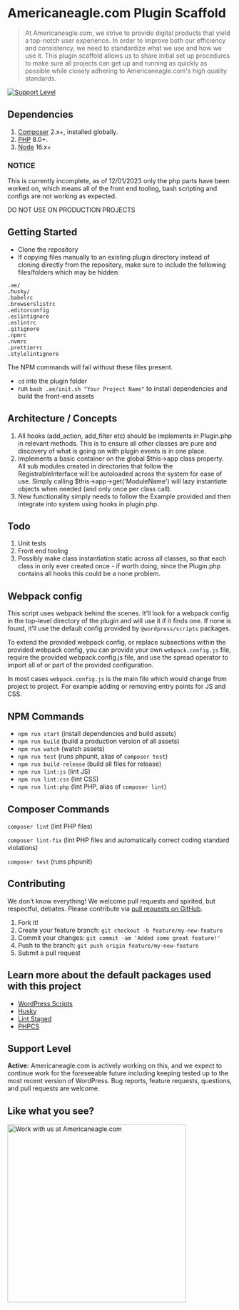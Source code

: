 # Americaneagle.com Plugin Scaffold

> At Americaneagle.com, we strive to provide digital products that yield a top-notch user experience. In order to improve both our efficiency and consistency, we need to standardize what we use and how we use it. This plugin scaffold allows us to share initial set up procedures to make sure all projects can get up and running as quickly as possible while closely adhering to Americaneagle.com's high quality standards.

[![Support Level](https://img.shields.io/badge/support-active-green.svg)](#support-level)

## Dependencies

1. [Composer](https://getcomposer.org/) 2.x+, installed globally.
2. [PHP](https://php.net/) 8.0+.
3. [Node](https://nodejs.org/) 16.x+

### NOTICE

This is currently incomplete, as of 12/01/2023 only the php parts have been worked on, which means all of the front end tooling, bash scripting and configs are not working as expected.

DO NOT USE ON PRODUCTION PROJECTS

## Getting Started

- Clone the repository
- If copying files manually to an existing plugin directory instead of cloning directly from the repository, make sure to include the following files/folders which may be hidden:

```
.ae/
.husky/
.babelrc
.browserslistrc
.editorconfig
.eslintignore
.eslintrc
.gitignore
.npmrc
.nvmrc
.prettierrc
.stylelintignore
```

The NPM commands will fail without these files present.

- `cd` into the plugin folder
- run `bash .ae/init.sh "Your Project Name"` to install dependencies and build the front-end assets

## Architecture / Concepts

1. All hooks (add_action, add_filter etc) should be implements in Plugin.php in relevant methods. This is to ensure all other classes are pure and discovery of what is going on with plugin events is in one place.
2. Implements a basic container on the global $this->app class property. All sub modules created in directories that follow the RegistrableInterface will be autoloaded across the system for ease of use. Simply calling $this->app->get('ModuleName') will lazy instantiate objects when needed (and only once per class call).
3. New functionality simply needs to follow the Example provided and then integrate into system using hooks in plugin.php.

## Todo
1. Unit tests
2. Front end tooling
3. Possibly make class instantiation static across all classes, so that each class in only ever created once - if worth doing, since the Plugin.php contains all hooks this could be a none problem.

## Webpack config

This script uses webpack behind the scenes. It’ll look for a webpack config in the top-level directory of the plugin and will use it if it finds one. If none is found, it’ll use the default config provided by `@wordpress/scripts` packages.

To extend the provided webpack config, or replace subsections within the provided webpack config, you can provide your own `webpack.config.js` file, require the provided webpack.config.js file, and use the spread operator to import all of or part of the provided configuration.

In most cases `webpack.config.js` is the main file which would change from project to project. For example adding or removing entry points for JS and CSS.

## NPM Commands

- `npm run start` (install dependencies and build assets)
- `npm run build` (build a production version of all assets)
- `npm run watch` (watch assets)
- `npm run test` (runs phpunit, alias of `composer test`)
- `npm run build-release` (build all files for release)
- `npm run lint:js` (lint JS)
- `npm run lint:css` (lint CSS)
- `npm run lint:php` (lint PHP, alias of `composer lint`)

## Composer Commands

`composer lint` (lint PHP files)

`composer lint-fix` (lint PHP files and automatically correct coding standard violations)

`composer test` (runs phpunit)






## Contributing

We don't know everything! We welcome pull requests and spirited, but respectful, debates. Please contribute via [pull requests on GitHub](https://github.com/AEWP/wagner-spray-tech).

1. Fork it!
2. Create your feature branch: `git checkout -b feature/my-new-feature`
3. Commit your changes: `git commit -am 'Added some great feature!'`
4. Push to the branch: `git push origin feature/my-new-feature`
5. Submit a pull request

## Learn more about the default packages used with this project

- [WordPress Scripts](https://developer.wordpress.org/block-editor/reference-guides/packages/packages-scripts)
- [Husky](https://www.npmjs.com/package/husky)
- [Lint Staged](https://www.npmjs.com/package/lint-staged)
- [PHPCS](https://github.com/squizlabs/PHP_CodeSniffer)

## Support Level

**Active:** Americaneagle.com is actively working on this, and we expect to continue work for the foreseeable future including keeping tested up to the most recent version of WordPress. Bug reports, feature requests, questions, and pull requests are welcome.

## Like what you see?

<a href="https://www.americaneagle.com/contact-us/"><img src="https://www.americaneagle.com/ResourcePackages/Talon/assets/dist/images/logo.jpg" width="400" alt="Work with us at Americaneagle.com"></a>
